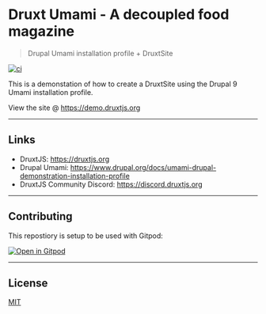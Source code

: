 # Druxt Umami - A decoupled food magazine

> Drupal Umami installation profile + DruxtSite

[![ci](https://github.com/druxt/umami.demo.druxtjs.org/actions/workflows/test.yml/badge.svg)](https://github.com/druxt/umami.demo.druxtjs.org/actions/workflows/test.yml)
<!-- [![storybook](https://raw.githubusercontent.com/storybooks/brand/master/badge/badge-storybook.svg)](http://storybook.demo.druxtjs.org/) -->

This is a demonstation of how to create a DruxtSite using the Drupal 9 Umami installation profile.

View the site @ https://demo.druxtjs.org

---

## Links

- DruxtJS: https://druxtjs.org
- Drupal Umami: https://www.drupal.org/docs/umami-drupal-demonstration-installation-profile
- DruxtJS Community Discord: https://discord.druxtjs.org

---

## Contributing

This repostiory is setup to be used with Gitpod:

[![Open in Gitpod](https://gitpod.io/button/open-in-gitpod.svg)](https://gitpod.io/#https://github.com/druxt/umami.demo.druxtjs.org)

---

## License

[MIT](https://github.com/druxt/umami.demo.druxtjs.org/blob/develop/LICENSE)
